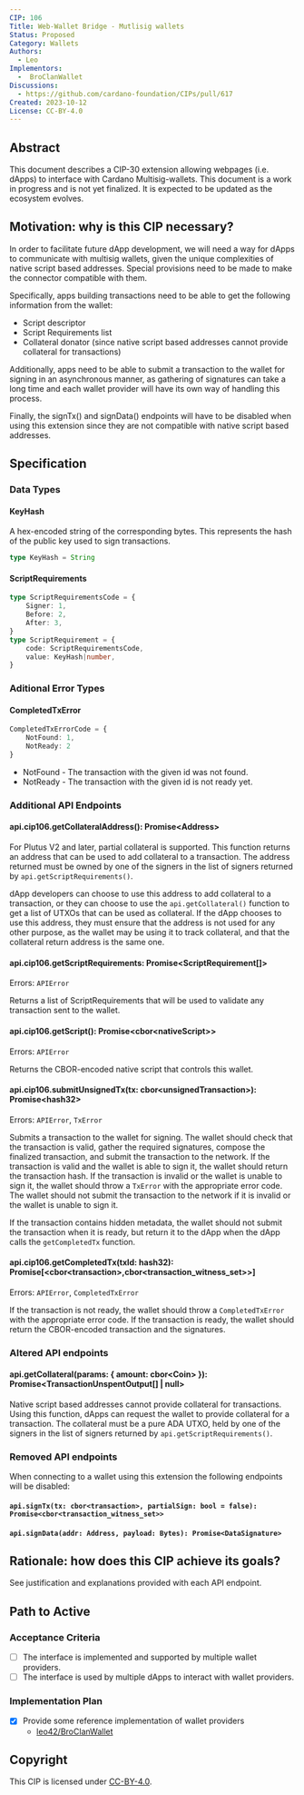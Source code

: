 ```yaml
---
CIP: 106
Title: Web-Wallet Bridge - Mutlisig wallets
Status: Proposed
Category: Wallets
Authors: 
  - Leo
Implementors: 
  -  BroClanWallet 
Discussions:
  - https://github.com/cardano-foundation/CIPs/pull/617
Created: 2023-10-12
License: CC-BY-4.0
---
```


## Abstract

This document describes a CIP-30 extension allowing webpages (i.e. dApps) to interface with Cardano Multisig-wallets. This document is a work in progress and is not yet finalized. It is expected to be updated as the ecosystem evolves. 

## Motivation: why is this CIP necessary?

In order to facilitate future dApp development, we will need a way for dApps to communicate with multisig wallets, given the unique complexities of native script based addresses. Special provisions need to be made to make the connector compatible with them.  

Specifically, apps building transactions need to be able to get the following information from the wallet:
- Script descriptor 
- Script Requirements list 
- Collateral donator (since native script based addresses cannot provide collateral for transactions)

Additionally, apps need to be able to submit a transaction to the wallet for signing in an asynchronous manner, as gathering of signatures can take a long time and each wallet provider will have its own way of handling this process. 

Finally, the signTx() and signData() endpoints will have to be disabled when using this extension since they are not compatible with native script based addresses.

## Specification

### Data Types

#### KeyHash

A hex-encoded string of the corresponding bytes. This represents the hash of the public key used to sign transactions.

```ts
type KeyHash = String
```

#### ScriptRequirements

```ts
type ScriptRequirementsCode = {
    Signer: 1,
    Before: 2,
    After: 3,
}
type ScriptRequirement = {
    code: ScriptRequirementsCode,
    value: KeyHash|number,
}
```

### Aditional Error Types

#### CompletedTxError

```ts
CompletedTxErrorCode = {
	NotFound: 1,
	NotReady: 2
}
```

* NotFound - The transaction with the given id was not found.
* NotReady - The transaction with the given id is not ready yet. 

### Additional API Endpoints

#### api.cip106.getCollateralAddress(): Promise\<Address>

For Plutus V2 and later, partial collateral is supported. This function returns an address that can be used to add collateral to a transaction. The address returned must be owned by one of the signers in the list of signers returned by `api.getScriptRequirements()`. 

dApp developers can choose to use this address to add collateral to a transaction, or they can choose to use the `api.getCollateral()` function to get a list of UTXOs that can be used as collateral. If the dApp chooses to use this address, they must ensure that the address is not used for any other purpose, as the wallet may be using it to track collateral, and that the collateral return address is the same one.

#### api.cip106.getScriptRequirements: Promise\<ScriptRequirement[]>

Errors: `APIError`

Returns a list of ScriptRequirements that will be used to validate any transaction sent to the wallet.

#### api.cip106.getScript(): Promise\<cbor\<nativeScript>>

Errors: `APIError`

Returns the CBOR-encoded native script that controls this wallet. 

#### api.cip106.submitUnsignedTx(tx: cbor\<unsignedTransaction>): Promise\<hash32>

Errors: `APIError`, `TxError`

Submits a transaction to the wallet for signing. The wallet should check that the transaction is valid, gather the required signatures, compose the finalized transaction, and submit the transaction to the network. If the transaction is valid and the wallet is able to sign it, the wallet should return the transaction hash. If the transaction is invalid or the wallet is unable to sign it, the wallet should throw a `TxError` with the appropriate error code. The wallet should not submit the transaction to the network if it is invalid or the wallet is unable to sign it.

If the transaction contains hidden metadata, the wallet should not submit the transaction when it is ready, but return it to the dApp when the dApp calls the `getCompletedTx` function.

#### api.cip106.getCompletedTx(txId: hash32): Promise\[<cbor\<transaction>,cbor<transaction_witness_set>>]

Errors: `APIError`, `CompletedTxError`

If the transaction is not ready, the wallet should throw a `CompletedTxError` with the appropriate error code. If the transaction is ready, the wallet should return the CBOR-encoded transaction and the signatures.

### Altered API endpoints 

#### api.getCollateral(params: { amount: cbor\<Coin> }): Promise\<TransactionUnspentOutput[] | null>

Native script based addresses cannot provide collateral for transactions. Using this function, dApps can request the wallet to provide collateral for a transaction. The collateral must be a pure ADA UTXO, held by one of the signers in the list of signers returned by `api.getScriptRequirements()`.

### Removed API endpoints

When connecting to a wallet using this extension the following endpoints will be disabled:

#### `api.signTx(tx: cbor<transaction>, partialSign: bool = false): Promise<cbor<transaction_witness_set>>` 


#### `api.signData(addr: Address, payload: Bytes): Promise<DataSignature>`


## Rationale: how does this CIP achieve its goals?

See justification and explanations provided with each API endpoint.


## Path to Active

### Acceptance Criteria

- [ ] The interface is implemented and supported by multiple wallet providers.
- [ ] The interface is used by multiple dApps to interact with wallet providers. 
	
### Implementation Plan

- [x] Provide some reference implementation of wallet providers
	- [leo42/BroClanWallet](#completed)

## Copyright

This CIP is licensed under [CC-BY-4.0](https://creativecommons.org/licenses/by/4.0/legalcode).
